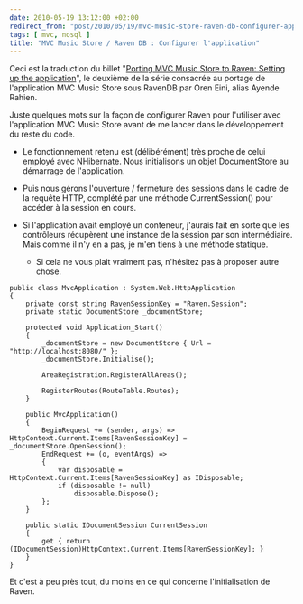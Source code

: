 ```yaml
---
date: 2010-05-19 13:12:00 +02:00
redirect_from: "post/2010/05/19/mvc-music-store-raven-db-configurer-application"
tags: [ mvc, nosql ]
title: "MVC Music Store / Raven DB : Configurer l'application"
---
```


<div class="encart">

Ceci est la traduction du billet "[Porting MVC Music Store to Raven: Setting up the application](http://ayende.com/Blog/archive/2010/05/19/porting-mvc-music-store-to-raven-setting-up-the-application.aspx)", le deuxième de la série consacrée au portage de l'application MVC Music Store sous RavenDB par Oren Eini, alias Ayende Rahien.

</div>

Juste quelques mots sur la façon de configurer Raven pour l'utiliser avec
l'application MVC Music Store avant de me lancer dans le développement du reste
du code.

* Le fonctionnement retenu est (délibérément) très proche de celui employé
avec NHibernate. Nous initialisons un objet DocumentStore au démarrage de
l'application.

* Puis nous gérons l'ouverture / fermeture des sessions dans le cadre de la
requête HTTP, complété par une méthode CurrentSession() pour accéder à la
session en cours.

* Si l'application avait employé un conteneur, j'aurais fait en sorte que les
contrôleurs récupèrent une instance de la session par son intermédiaire. Mais
comme il n'y en a pas, je m'en tiens à une méthode statique.
  - Si cela ne vous plait vraiment pas, n'hésitez pas à proposer autre
chose.

```
public class MvcApplication : System.Web.HttpApplication
{
    private const string RavenSessionKey = "Raven.Session";
    private static DocumentStore _documentStore;

    protected void Application_Start()
    {
        _documentStore = new DocumentStore { Url = "http://localhost:8080/" };
        _documentStore.Initialise();

        AreaRegistration.RegisterAllAreas();

        RegisterRoutes(RouteTable.Routes);
    }

    public MvcApplication()
    {
        BeginRequest += (sender, args) => HttpContext.Current.Items[RavenSessionKey] = _documentStore.OpenSession();
        EndRequest += (o, eventArgs) =>
        {
            var disposable = HttpContext.Current.Items[RavenSessionKey] as IDisposable;
            if (disposable != null)
                disposable.Dispose();
        };
    }

    public static IDocumentSession CurrentSession
    {
        get { return (IDocumentSession)HttpContext.Current.Items[RavenSessionKey]; }
    }
}
```

Et c'est à peu près tout, du moins en ce qui concerne l'initialisation de
Raven.
